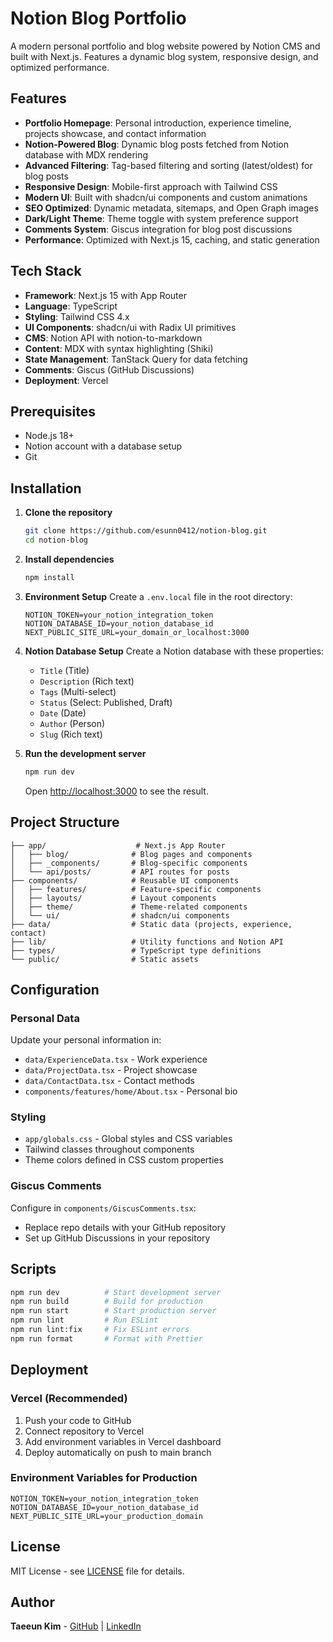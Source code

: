 # Notion Blog Portfolio

A modern personal portfolio and blog website powered by Notion CMS and built with Next.js. Features a dynamic blog system, responsive design, and optimized performance.

## Features

- **Portfolio Homepage**: Personal introduction, experience timeline, projects showcase, and contact information
- **Notion-Powered Blog**: Dynamic blog posts fetched from Notion database with MDX rendering
- **Advanced Filtering**: Tag-based filtering and sorting (latest/oldest) for blog posts
- **Responsive Design**: Mobile-first approach with Tailwind CSS
- **Modern UI**: Built with shadcn/ui components and custom animations
- **SEO Optimized**: Dynamic metadata, sitemaps, and Open Graph images
- **Dark/Light Theme**: Theme toggle with system preference support
- **Comments System**: Giscus integration for blog post discussions
- **Performance**: Optimized with Next.js 15, caching, and static generation

## Tech Stack

- **Framework**: Next.js 15 with App Router
- **Language**: TypeScript
- **Styling**: Tailwind CSS 4.x
- **UI Components**: shadcn/ui with Radix UI primitives
- **CMS**: Notion API with notion-to-markdown
- **Content**: MDX with syntax highlighting (Shiki)
- **State Management**: TanStack Query for data fetching
- **Comments**: Giscus (GitHub Discussions)
- **Deployment**: Vercel

## Prerequisites

- Node.js 18+
- Notion account with a database setup
- Git

## Installation

1. **Clone the repository**

   ```bash
   git clone https://github.com/esunn0412/notion-blog.git
   cd notion-blog
   ```

2. **Install dependencies**

   ```bash
   npm install
   ```

3. **Environment Setup**
   Create a `.env.local` file in the root directory:

   ```env
   NOTION_TOKEN=your_notion_integration_token
   NOTION_DATABASE_ID=your_notion_database_id
   NEXT_PUBLIC_SITE_URL=your_domain_or_localhost:3000
   ```

4. **Notion Database Setup**
   Create a Notion database with these properties:

   - `Title` (Title)
   - `Description` (Rich text)
   - `Tags` (Multi-select)
   - `Status` (Select: Published, Draft)
   - `Date` (Date)
   - `Author` (Person)
   - `Slug` (Rich text)

5. **Run the development server**

   ```bash
   npm run dev
   ```

   Open [http://localhost:3000](http://localhost:3000) to see the result.

## Project Structure

```
├── app/                    # Next.js App Router
│   ├── blog/              # Blog pages and components
│   ├── _components/       # Blog-specific components
│   └── api/posts/         # API routes for posts
├── components/            # Reusable UI components
│   ├── features/          # Feature-specific components
│   ├── layouts/           # Layout components
│   ├── theme/             # Theme-related components
│   └── ui/                # shadcn/ui components
├── data/                  # Static data (projects, experience, contact)
├── lib/                   # Utility functions and Notion API
├── types/                 # TypeScript type definitions
└── public/                # Static assets
```

## Configuration

### Personal Data

Update your personal information in:

- `data/ExperienceData.tsx` - Work experience
- `data/ProjectData.tsx` - Project showcase
- `data/ContactData.tsx` - Contact methods
- `components/features/home/About.tsx` - Personal bio

### Styling

- `app/globals.css` - Global styles and CSS variables
- Tailwind classes throughout components
- Theme colors defined in CSS custom properties

### Giscus Comments

Configure in `components/GiscusComments.tsx`:

- Replace repo details with your GitHub repository
- Set up GitHub Discussions in your repository

## Scripts

```bash
npm run dev          # Start development server
npm run build        # Build for production
npm run start        # Start production server
npm run lint         # Run ESLint
npm run lint:fix     # Fix ESLint errors
npm run format       # Format with Prettier
```

## Deployment

### Vercel (Recommended)

1. Push your code to GitHub
2. Connect repository to Vercel
3. Add environment variables in Vercel dashboard
4. Deploy automatically on push to main branch

### Environment Variables for Production

```env
NOTION_TOKEN=your_notion_integration_token
NOTION_DATABASE_ID=your_notion_database_id
NEXT_PUBLIC_SITE_URL=your_production_domain
```

## License

MIT License - see [LICENSE](LICENSE) file for details.

## Author

**Taeeun Kim** - [GitHub](https://github.com/esunn0412) | [LinkedIn](https://www.linkedin.com/in/taeeunnkim/)
